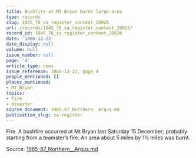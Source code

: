 ```yaml
---
title: Bushfire at Mt Bryan burnt large area
type: records
slug: 1845_76_sa_register_content_20026
url: /records/1845_76_sa_register_content_20026/
record_id: 1845_76_sa_register_content_20026
date: '1866-12-22'
date_display: null
volume: null
issue_number: null
page: '4'
article_type: news
issue_reference: 1866-12-22, page 4
people_mentioned: []
places_mentioned:
- Mt Bryan
topics:
- fire
- disaster
source_document: 1985-87_Northern__Argus.md
publication_slug: sa-register
---
```


Fire.  A bushfire occurred at Mt Bryan last Saturday 15 December; probably starting from a teamster’s fire.  An area about 5 miles by 1½ miles was burnt.

Source: [1985-87_Northern__Argus.md](/downloads/markdown/1985-87_Northern__Argus.md)

